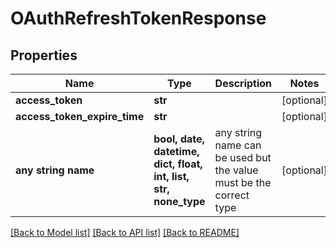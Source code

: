 # OAuthRefreshTokenResponse


## Properties
Name | Type | Description | Notes
------------ | ------------- | ------------- | -------------
**access_token** | **str** |  | [optional] 
**access_token_expire_time** | **str** |  | [optional] 
**any string name** | **bool, date, datetime, dict, float, int, list, str, none_type** | any string name can be used but the value must be the correct type | [optional]

[[Back to Model list]](../README.md#documentation-for-models) [[Back to API list]](../README.md#documentation-for-api-endpoints) [[Back to README]](../README.md)


